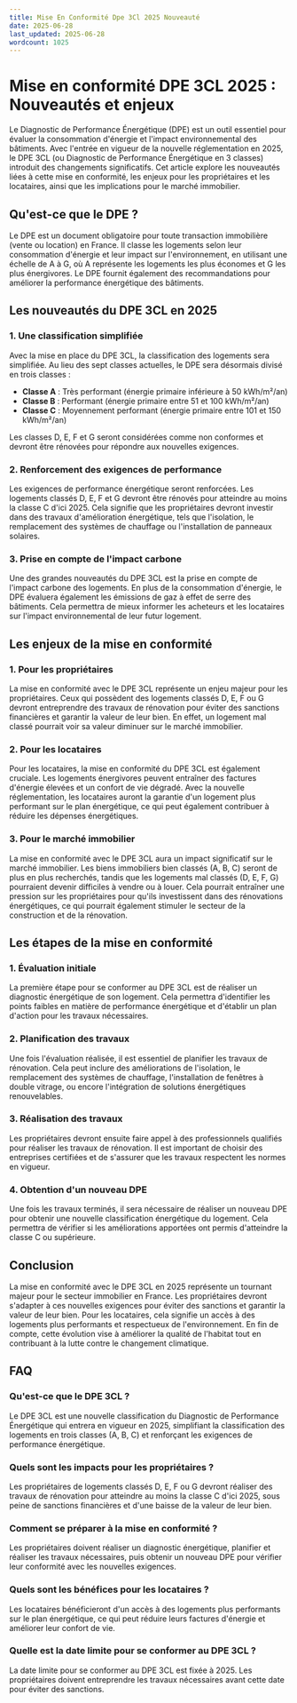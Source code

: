 ```yaml
---
title: Mise En Conformité Dpe 3Cl 2025 Nouveauté
date: 2025-06-28
last_updated: 2025-06-28
wordcount: 1025
---
```


# Mise en conformité DPE 3CL 2025 : Nouveautés et enjeux

Le Diagnostic de Performance Énergétique (DPE) est un outil essentiel pour évaluer la consommation d'énergie et l'impact environnemental des bâtiments. Avec l'entrée en vigueur de la nouvelle réglementation en 2025, le DPE 3CL (ou Diagnostic de Performance Énergétique en 3 classes) introduit des changements significatifs. Cet article explore les nouveautés liées à cette mise en conformité, les enjeux pour les propriétaires et les locataires, ainsi que les implications pour le marché immobilier.

## Qu'est-ce que le DPE ?

Le DPE est un document obligatoire pour toute transaction immobilière (vente ou location) en France. Il classe les logements selon leur consommation d'énergie et leur impact sur l'environnement, en utilisant une échelle de A à G, où A représente les logements les plus économes et G les plus énergivores. Le DPE fournit également des recommandations pour améliorer la performance énergétique des bâtiments.

## Les nouveautés du DPE 3CL en 2025

### 1. Une classification simplifiée

Avec la mise en place du DPE 3CL, la classification des logements sera simplifiée. Au lieu des sept classes actuelles, le DPE sera désormais divisé en trois classes : 

- **Classe A** : Très performant (énergie primaire inférieure à 50 kWh/m²/an)
- **Classe B** : Performant (énergie primaire entre 51 et 100 kWh/m²/an)
- **Classe C** : Moyennement performant (énergie primaire entre 101 et 150 kWh/m²/an)

Les classes D, E, F et G seront considérées comme non conformes et devront être rénovées pour répondre aux nouvelles exigences.

### 2. Renforcement des exigences de performance

Les exigences de performance énergétique seront renforcées. Les logements classés D, E, F et G devront être rénovés pour atteindre au moins la classe C d'ici 2025. Cela signifie que les propriétaires devront investir dans des travaux d'amélioration énergétique, tels que l'isolation, le remplacement des systèmes de chauffage ou l'installation de panneaux solaires.

### 3. Prise en compte de l'impact carbone

Une des grandes nouveautés du DPE 3CL est la prise en compte de l'impact carbone des logements. En plus de la consommation d'énergie, le DPE évaluera également les émissions de gaz à effet de serre des bâtiments. Cela permettra de mieux informer les acheteurs et les locataires sur l'impact environnemental de leur futur logement.

## Les enjeux de la mise en conformité

### 1. Pour les propriétaires

La mise en conformité avec le DPE 3CL représente un enjeu majeur pour les propriétaires. Ceux qui possèdent des logements classés D, E, F ou G devront entreprendre des travaux de rénovation pour éviter des sanctions financières et garantir la valeur de leur bien. En effet, un logement mal classé pourrait voir sa valeur diminuer sur le marché immobilier.

### 2. Pour les locataires

Pour les locataires, la mise en conformité du DPE 3CL est également cruciale. Les logements énergivores peuvent entraîner des factures d'énergie élevées et un confort de vie dégradé. Avec la nouvelle réglementation, les locataires auront la garantie d'un logement plus performant sur le plan énergétique, ce qui peut également contribuer à réduire les dépenses énergétiques.

### 3. Pour le marché immobilier

La mise en conformité avec le DPE 3CL aura un impact significatif sur le marché immobilier. Les biens immobiliers bien classés (A, B, C) seront de plus en plus recherchés, tandis que les logements mal classés (D, E, F, G) pourraient devenir difficiles à vendre ou à louer. Cela pourrait entraîner une pression sur les propriétaires pour qu'ils investissent dans des rénovations énergétiques, ce qui pourrait également stimuler le secteur de la construction et de la rénovation.

## Les étapes de la mise en conformité

### 1. Évaluation initiale

La première étape pour se conformer au DPE 3CL est de réaliser un diagnostic énergétique de son logement. Cela permettra d'identifier les points faibles en matière de performance énergétique et d'établir un plan d'action pour les travaux nécessaires.

### 2. Planification des travaux

Une fois l'évaluation réalisée, il est essentiel de planifier les travaux de rénovation. Cela peut inclure des améliorations de l'isolation, le remplacement des systèmes de chauffage, l'installation de fenêtres à double vitrage, ou encore l'intégration de solutions énergétiques renouvelables.

### 3. Réalisation des travaux

Les propriétaires devront ensuite faire appel à des professionnels qualifiés pour réaliser les travaux de rénovation. Il est important de choisir des entreprises certifiées et de s'assurer que les travaux respectent les normes en vigueur.

### 4. Obtention d'un nouveau DPE

Une fois les travaux terminés, il sera nécessaire de réaliser un nouveau DPE pour obtenir une nouvelle classification énergétique du logement. Cela permettra de vérifier si les améliorations apportées ont permis d'atteindre la classe C ou supérieure.

## Conclusion

La mise en conformité avec le DPE 3CL en 2025 représente un tournant majeur pour le secteur immobilier en France. Les propriétaires devront s'adapter à ces nouvelles exigences pour éviter des sanctions et garantir la valeur de leur bien. Pour les locataires, cela signifie un accès à des logements plus performants et respectueux de l'environnement. En fin de compte, cette évolution vise à améliorer la qualité de l'habitat tout en contribuant à la lutte contre le changement climatique.

## FAQ

### Qu'est-ce que le DPE 3CL ?

Le DPE 3CL est une nouvelle classification du Diagnostic de Performance Énergétique qui entrera en vigueur en 2025, simplifiant la classification des logements en trois classes (A, B, C) et renforçant les exigences de performance énergétique.

### Quels sont les impacts pour les propriétaires ?

Les propriétaires de logements classés D, E, F ou G devront réaliser des travaux de rénovation pour atteindre au moins la classe C d'ici 2025, sous peine de sanctions financières et d'une baisse de la valeur de leur bien.

### Comment se préparer à la mise en conformité ?

Les propriétaires doivent réaliser un diagnostic énergétique, planifier et réaliser les travaux nécessaires, puis obtenir un nouveau DPE pour vérifier leur conformité avec les nouvelles exigences.

### Quels sont les bénéfices pour les locataires ?

Les locataires bénéficieront d'un accès à des logements plus performants sur le plan énergétique, ce qui peut réduire leurs factures d'énergie et améliorer leur confort de vie.

### Quelle est la date limite pour se conformer au DPE 3CL ?

La date limite pour se conformer au DPE 3CL est fixée à 2025. Les propriétaires doivent entreprendre les travaux nécessaires avant cette date pour éviter des sanctions.